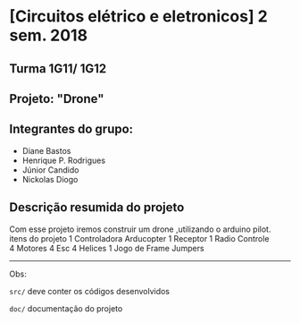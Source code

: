 # [Circuitos elétrico e eletronicos] 2 sem. 2018

## Turma 1G11/ 1G12
## Projeto: "Drone"
## Integrantes do grupo:

* Diane Bastos
* Henrique P. Rodrigues
* Júnior Candido
* Nickolas Diogo

## Descrição resumida do projeto

Com esse projeto iremos construir um drone ,utilizando o arduino pilot.
itens do projeto
1 Controladora Arducopter 
1 Receptor
1 Radio Controle  
4 Motores 
4 Esc
4 Helices
1 Jogo de Frame
Jumpers
_______________________________________
Obs:

`src/` deve conter os códigos desenvolvidos

`doc/` documentação do projeto
